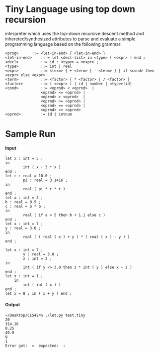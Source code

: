 # Tiny Language using top down recursion
interpreter which uses the top-down recursive descent method and inhereted/synthesized attributes to parse and evaluate a simple programming language based on the following grammar:
```
<prog> 		::= <let-in-end> { <let-in-end> }
<let-in-end> 	:: = let <decl-list> in <type> ( <expr> ) end ;
<decl>			::= id : <type> = <expr> ;
<type>			::= int | real
<expr>			::= <term> { + <term> | - <term> } | if <cond> then <expr> else <expr>
<term>			::= <factor> { * <factor> | / <factor> }
<factor>		::= ( <expr> ) | id | number | <type>(id)
<cond>			::= <oprnd> < <oprnd>  |
			    <oprnd> <= <oprnd> |
			    <oprnd> > <oprnd>  |
			    <oprnd> >= <oprnd> |
			    <oprnd> == <oprnd> |
			    <oprnd> <> <oprnd>
<oprnd>			:= id | intnum
```
# Sample Run
#### Input
```
let x : int = 5 ;
in
        int ( x + 3 * x )
end ;
let r : real = 10.0 ;
        pi : real = 3.1416 ;
in
        real ( pi * r * r )
end ;
let a : int = 3 ;
b : real = 0.5 ;
c : real = b * b ;
in
        real ( if a > 5 then b + 1.1 else c )
end ;
let x : int = 7 ;
y : real = 3.0 ;
in
        real ( ( real ( x ) + y ) * ( real ( x ) - y ) )
end ;

let x : int = 7 ;
        y : real = 3.0 ;
        z : int = 2 ;
in
        int ( if y <> 3.0 then z * int ( y ) else x + z )
end ;
let x : int = 1 ;
	in
		int ( int ( x ) )
end ;
let x = 8 ; in ( x + y ) end ;
```

#### Output
```
~/Desktop/CIS424% ./let.py test.tiny
20
314.16
0.25
40.0
9
1
Error got:  =  expected:  :
```
